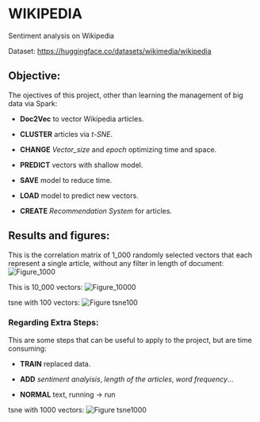 # WIKIPEDIA
Sentiment analysis on Wikipedia

Dataset: https://huggingface.co/datasets/wikimedia/wikipedia

## Objective: 

The ojectives of this project, other than learning the management of big data via Spark:

- **Doc2Vec** to vector Wikipedia articles.

- **CLUSTER** articles via *t-SNE*.  

- **CHANGE** *Vector_size* and *epoch* optimizing time and space.

- **PREDICT** vectors with shallow model.

- **SAVE** model to reduce time.

- **LOAD** model to predict new vectors.

- **CREATE** *Recommendation System* for articles.

## Results and figures:
This is the correlation matrix of 1_000 randomly selected vectors that each represent a single article, without any filter in length of document:
![Figure_1000](https://github.com/user-attachments/assets/94a6b030-4fcb-468f-a017-7c4a545c67e7)

This is 10_000 vectors:
![Figure_10000](https://github.com/user-attachments/assets/2685033e-97f7-4861-afb0-79a4c6400391)

tsne with 100 vectors:
![Figure tsne100](https://github.com/user-attachments/assets/cc4b379c-9c0f-4fa8-a614-a04ee69400b2)

### Regarding Extra Steps:

This are some steps that can be useful to apply to the project, but are time consuming:

-   **TRAIN** replaced data.

-   **ADD** *sentiment analyisis*, *length of the articles*, *word frequency*...

-   **NORMAL** text, running -> run



tsne with 1000 vectors:
![Figure tsne1000](https://github.com/user-attachments/assets/8a2eaa36-dd5f-4140-a04e-ef019cadea41)


